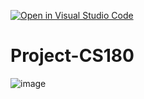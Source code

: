 [![Open in Visual Studio Code](https://classroom.github.com/assets/open-in-vscode-718a45dd9cf7e7f842a935f5ebbe5719a5e09af4491e668f4dbf3b35d5cca122.svg)](https://classroom.github.com/online_ide?assignment_repo_id=10796468&assignment_repo_type=AssignmentRepo)
# Project-CS180
![image](https://user-images.githubusercontent.com/36392692/234088332-f5e340c5-a406-4b24-a0aa-58b3d95be6eb.png)
